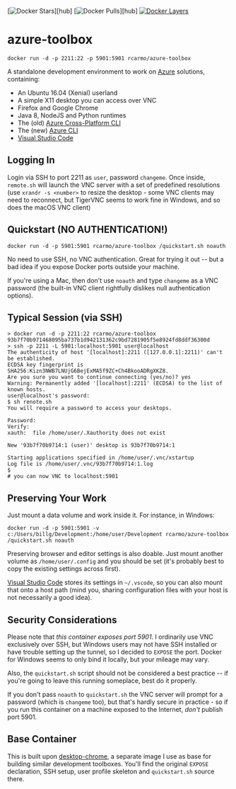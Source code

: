 [![Docker Stars](https://img.shields.io/docker/stars/rcarmo/azure-toolbox.svg)][hub]
[![Docker Pulls](https://img.shields.io/docker/pulls/rcarmo/azure-toolbox.svg)][hub]
[![Docker Layers](https://images.microbadger.com/badges/version/rcarmo/azure-toolbox.svg)](https://microbadger.com/images/rcarmo/azure-toolbox)

# azure-toolbox

    docker run -d -p 2211:22 -p 5901:5901 rcarmo/azure-toolbox

A standalone development environment to work on [Azure][a] solutions, containing:

* An Ubuntu 16.04 (Xenial) userland
* A simple X11 desktop you can access over VNC
* Firefox and Google Chrome
* Java 8, NodeJS and Python runtimes
* The (old) [Azure Cross-Platform CLI][xcli] 
* The (new) [Azure CLI][az] 
* [Visual Studio Code][vc]

## Logging In

Login via SSH to port 2211 as `user`, password `changeme`. Once inside, `remote.sh` will launch the VNC server with a set of predefined resolutions (use `xrandr -s <number>` to resize the desktop - some VNC clients may need to reconnect, but TigerVNC seems to work fine in Windows, and so does the macOS VNC client)

## Quickstart (NO AUTHENTICATION!)

    docker run -d -p 5901:5901 rcarmo/azure-toolbox /quickstart.sh noauth

No need to use SSH, no VNC authentication. Great for trying it out -- but a bad idea if you expose Docker ports outside your machine.

If you're using a Mac, then don't use `noauth` and type `changeme` as a VNC password (the built-in VNC client rightfully dislikes null authentication options).

## Typical Session (via SSH)

    > docker run -d -p 2211:22 rcarmo/azure-toolbox
    93b7f70b971468095ba737b1d942131362c9bd7281905f5e8924fd8ddf36300d 
    > ssh -p 2211 -L 5901:localhost:5901 user@localhost
    The authenticity of host '[localhost]:2211 ([127.0.0.1]:2211)' can't be established.
    ECDSA key fingerprint is SHA256:Kizn3NWB7LNUjG6BejExMA5f9ZC+Ch4BkooADRgXKZ8.
    Are you sure you want to continue connecting (yes/no)? yes
    Warning: Permanently added '[localhost]:2211' (ECDSA) to the list of known hosts.
    user@localhost's password:
    $ sh renote.sh
    You will require a password to access your desktops.
    
    Password:
    Verify:
    xauth:  file /home/user/.Xauthority does not exist
    
    New '93b7f70b9714:1 (user)' desktop is 93b7f70b9714:1
    
    Starting applications specified in /home/user/.vnc/xstartup
    Log file is /home/user/.vnc/93b7f70b9714:1.log
    $
    # you can now VNC to localhost:5901

## Preserving Your Work

Just mount a data volume and work inside it. For instance, in Windows:

    docker run -d -p 5901:5901 -v c:/Users/billg/Development:/home/user/Development rcarmo/azure-toolbox /quickstart.sh noauth

Preserving browser and editor settings is also doable. Just mount another volume as `/home/user/.config` and you should be set (it's probably best to copy the existing settings across first).

[Visual Studio Code][vc] stores its settings in `~/.vscode`, so you can also mount that onto a host path (mind you, sharing configuration files with your host is not necessarily a good idea).

## Security Considerations

Please note that *this container exposes port 5901*. I ordinarily use VNC exclusively over SSH, but Windows users may not have SSH installed or have trouble setting up the tunnel, so I decided to `EXPOSE` the port. Docker for Windows seems to only bind it locally, but your mileage may vary.

Also, the `quickstart.sh` script should not be considered a best practice -- if you're going to leave this running someplace, best do it properly.

If you don't pass `noauth` to `quickstart.sh` the VNC server will prompt for a password (which is `changeme` too), but that's hardly secure in practice - so if you run this container on a machine exposed to the Internet, _don't_ publish port 5901.

## Base Container

This is built upon [desktop-chrome][cd], a separate image I use as base for building similar development toolboxes. You'll find the original `EXPOSE` declaration, SSH setup, user profile skeleton and `quickstart.sh` source there.

[a]: http://azure.microsoft.com
[xcli]: https://github.com/azure/azure-xplat-cli
[az]: https://github.com/azure/azure-xplat-cli
[vc]: http://code.visualstudio.com
[cd]: https://github.com/rcarmo/docker-templates/tree/master/desktop-chrome

